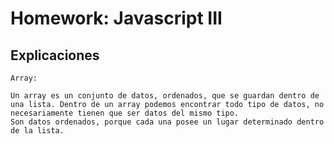 # Homework: Javascript III

## Explicaciones

    Array:

    Un array es un conjunto de datos, ordenados, que se guardan dentro de una lista. Dentro de un array podemos encontrar todo tipo de datos, no necesariamente tienen que ser datos del mismo tipo. 
    Son datos ordenados, porque cada una posee un lugar determinado dentro de la lista.